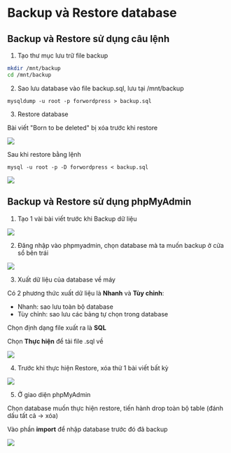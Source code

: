 # Backup và Restore database

## Backup và Restore sử dụng câu lệnh

1. Tạo thư mục lưu trữ file backup

```sh
mkdir /mnt/backup
cd /mnt/backup
```

2. Sao lưu database vào file backup.sql, lưu tại /mnt/backup

```mysqldump -u root -p forwordpress > backup.sql```

3. Restore database

Bài viết "Born to be deleted" bị xóa trước khi restore

![](./images/delete_post_wp.png)

Sau khi restore bằng lệnh

```mysql -u root -p -D forwordpress < backup.sql```

![](./images/after_restore_wp.png)

## Backup và Restore sử dụng phpMyAdmin

1. Tạo 1 vài bài viết trước khi Backup dữ liệu

![](./images/bnr_w_phpmyadmin_before.png)

2. Đăng nhập vào phpmyadmin, chọn database mà ta muốn backup ở cửa sổ bên trái

![](./images/bnr_w_phpmyadmin_database.png)

3. Xuất dữ liệu của database về máy

Có 2 phương thức xuất dữ liệu là **Nhanh** và **Tùy chỉnh**:
- Nhanh: sao lưu toàn bộ database
- Tùy chỉnh: sao lưu các bảng tự chọn trong database

Chọn định dạng file xuất ra là **SQL**

Chọn **Thực hiện** để tải file .sql về

![](./images/bnr_w_phpmyadmin_export.png)

4. Trước khi thực hiện Restore, xóa thử 1 bài viết bất kỳ

![](./images/bnr_w_phpmyadmin_deleted.png)

5. Ở giao diện phpMyAdmin

Chọn database muốn thực hiện restore, tiến hành drop toàn bộ table (đánh dấu tất cả -> xóa)

Vào phần **import** để nhập database trước đó đã backup

![](./images/bnr_w_phpmyadmin_import.png)